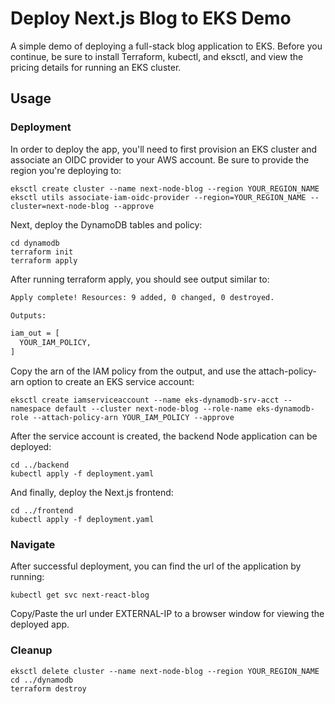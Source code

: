 # Deploy Next.js Blog to EKS Demo

A simple demo of deploying a full-stack blog application to EKS.
Before you continue, be sure to install Terraform, kubectl, and eksctl,
and view the pricing details for running an EKS cluster.

## Usage

### Deployment

In order to deploy the app, you'll need to first provision an EKS cluster and associate an OIDC provider to your AWS account. Be sure to provide the region you're deploying to:

```
eksctl create cluster --name next-node-blog --region YOUR_REGION_NAME
eksctl utils associate-iam-oidc-provider --region=YOUR_REGION_NAME --cluster=next-node-blog --approve
```

Next, deploy the DynamoDB tables and policy:

```
cd dynamodb
terraform init
terraform apply
```

After running terraform apply, you should see output similar to:

```bash
Apply complete! Resources: 9 added, 0 changed, 0 destroyed.

Outputs:

iam_out = [
  YOUR_IAM_POLICY,
]
```

Copy the arn of the IAM policy from the output, and use the attach-policy-arn option to create an EKS service account:

```
eksctl create iamserviceaccount --name eks-dynamodb-srv-acct --namespace default --cluster next-node-blog --role-name eks-dynamodb-role --attach-policy-arn YOUR_IAM_POLICY --approve
```

After the service account is created, the backend Node application can be deployed:

```
cd ../backend
kubectl apply -f deployment.yaml
```

And finally, deploy the Next.js frontend:

```
cd ../frontend
kubectl apply -f deployment.yaml
```

### Navigate

After successful deployment, you can find the url of the application by running:

```
kubectl get svc next-react-blog
```

Copy/Paste the url under EXTERNAL-IP to a browser window for viewing the deployed app.

### Cleanup

```
eksctl delete cluster --name next-node-blog --region YOUR_REGION_NAME
cd ../dynamodb
terraform destroy
```
